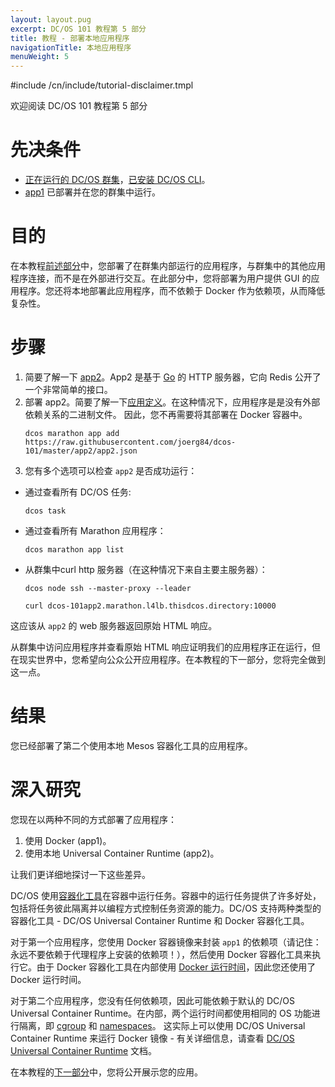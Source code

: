 ```yaml
---
layout: layout.pug
excerpt: DC/OS 101 教程第 5 部分
title: 教程 - 部署本地应用程序
navigationTitle: 本地应用程序
menuWeight: 5
---
```


#include /cn/include/tutorial-disclaimer.tmpl

欢迎阅读 DC/OS 101 教程第 5 部分


# 先决条件
* [正在运行的 DC/OS 群集](/dcos/cn/1.12/tutorials/dcos-101/cli/)，[已安装 DC/OS CLI](/dcos/cn/1.12/tutorials/dcos-101/cli/)。
* [app1](/dcos/cn/1.12/tutorials/dcos-101/app1/) 已部署并在您的群集中运行。


# 目的
在本教程[前述部分](/dcos/cn/1.12/tutorials/dcos-101/app1/)中，您部署了在群集内部运行的应用程序，与群集中的其他应用程序连接，而不是在外部进行交互。在此部分中，您将部署为用户提供 GUI 的应用程序。您还将本地部署此应用程序，而不依赖于 Docker 作为依赖项，从而降低复杂性。

# 步骤
1. 简要了解一下 [app2](https://github.com/joerg84/dcos-101/blob/master/app2/app2.go)。App2 是基于 [Go](https://golang.org/) 的 HTTP 服务器，它向 Redis 公开了一个非常简单的接口。
1. 部署 app2。简要了解一下[应用定义](https://raw.githubusercontent.com/joerg84/dcos-101/master/app2/app2.json)。在这种情况下，应用程序是是没有外部依赖关系的二进制文件。
 因此，您不再需要将其部署在 Docker 容器中。
    ```
    dcos marathon app add https://raw.githubusercontent.com/joerg84/dcos-101/master/app2/app2.json
    ```
1. 您有多个选项可以检查 `app2` 是否成功运行：
 * 通过查看所有 DC/OS 任务: 
    ```
    dcos task
    ```
 * 通过查看所有 Marathon 应用程序：
    ```
    dcos marathon app list
    ```
 * 从群集中curl http 服务器（在这种情况下来自主要主服务器）：
    ```
    dcos node ssh --master-proxy --leader
    ```
    ```
    curl dcos-101app2.marathon.l4lb.thisdcos.directory:10000
    ```

 这应该从 `app2` 的 web 服务器返回原始 HTML 响应。


从群集中访问应用程序并查看原始 HTML 响应证明我们的应用程序正在运行，但在现实世界中，您希望向公众公开应用程序。在本教程的下一部分，您将完全做到这一点。

# 结果
 您已经部署了第二个使用本地 Mesos 容器化工具的应用程序。

# 深入研究
您现在以两种不同的方式部署了应用程序：

1. 使用 Docker (app1)。
1. 使用本地 Universal Container Runtime (app2)。

让我们更详细地探讨一下这些差异。

DC/OS 使用[容器化工具](/dcos/cn/1.12/deploying-services/containerizers/)在容器中运行任务。容器中的运行任务提供了许多好处，包括将任务彼此隔离并以编程方式控制任务资源的能力。DC/OS 支持两种类型的容器化工具 - DC/OS Universal Container Runtime 和 Docker 容器化工具。

对于第一个应用程序，您使用 Docker 容器镜像来封装 `app1` 的依赖项（请记住：永远不要依赖于代理程序上安装的依赖项！），然后使用 Docker 容器化工具来执行它。由于 Docker 容器化工具在内部使用 [Docker 运行时间](https://docs.docker.com/engine/userguide/intro/)，因此您还使用了 Docker 运行时间。

对于第二个应用程序，您没有任何依赖项，因此可能依赖于默认的 DC/OS Universal Container Runtime。在内部，两个运行时间都使用相同的 OS 功能进行隔离，即 [cgroup](https://en.wikipedia.org/wiki/Cgroups) 和 [namespaces](https://en.wikipedia.org/wiki/Linux_namespaces)。
这实际上可以使用 DC/OS Universal Container Runtime 来运行 Docker 镜像 - 有关详细信息，请查看 [DC/OS Universal Container Runtime](/dcos/cn/1.12/deploying-services/containerizers/) 文档。

在本教程的[下一部分](/dcos/cn/1.12/tutorials/dcos-101/marathon-lb/)中，您将公开展示您的应用。